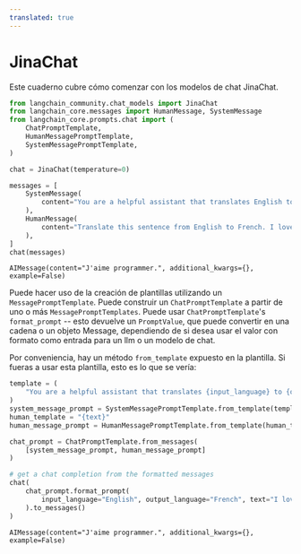 ```yaml
---
translated: true
---
```


# JinaChat

Este cuaderno cubre cómo comenzar con los modelos de chat JinaChat.

```python
from langchain_community.chat_models import JinaChat
from langchain_core.messages import HumanMessage, SystemMessage
from langchain_core.prompts.chat import (
    ChatPromptTemplate,
    HumanMessagePromptTemplate,
    SystemMessagePromptTemplate,
)
```

```python
chat = JinaChat(temperature=0)
```

```python
messages = [
    SystemMessage(
        content="You are a helpful assistant that translates English to French."
    ),
    HumanMessage(
        content="Translate this sentence from English to French. I love programming."
    ),
]
chat(messages)
```

```output
AIMessage(content="J'aime programmer.", additional_kwargs={}, example=False)
```

Puede hacer uso de la creación de plantillas utilizando un `MessagePromptTemplate`. Puede construir un `ChatPromptTemplate` a partir de uno o más `MessagePromptTemplates`. Puede usar `ChatPromptTemplate`'s `format_prompt` -- esto devuelve un `PromptValue`, que puede convertir en una cadena o un objeto Message, dependiendo de si desea usar el valor con formato como entrada para un llm o un modelo de chat.

Por conveniencia, hay un método `from_template` expuesto en la plantilla. Si fueras a usar esta plantilla, esto es lo que se vería:

```python
template = (
    "You are a helpful assistant that translates {input_language} to {output_language}."
)
system_message_prompt = SystemMessagePromptTemplate.from_template(template)
human_template = "{text}"
human_message_prompt = HumanMessagePromptTemplate.from_template(human_template)
```

```python
chat_prompt = ChatPromptTemplate.from_messages(
    [system_message_prompt, human_message_prompt]
)

# get a chat completion from the formatted messages
chat(
    chat_prompt.format_prompt(
        input_language="English", output_language="French", text="I love programming."
    ).to_messages()
)
```

```output
AIMessage(content="J'aime programmer.", additional_kwargs={}, example=False)
```
